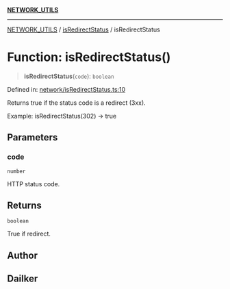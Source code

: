 [**NETWORK_UTILS**](../../README.md)

***

[NETWORK_UTILS](../../README.md) / [isRedirectStatus](../README.md) / isRedirectStatus

# Function: isRedirectStatus()

> **isRedirectStatus**(`code`): `boolean`

Defined in: [network/isRedirectStatus.ts:10](https://github.com/dailker/everyutil-js/blob/7799f3f003cb23f425be3f1c83c38483e2648188/src/network/isRedirectStatus.ts#L10)

Returns true if the status code is a redirect (3xx).

Example: isRedirectStatus(302) → true

## Parameters

### code

`number`

HTTP status code.

## Returns

`boolean`

True if redirect.

## Author

## Dailker
